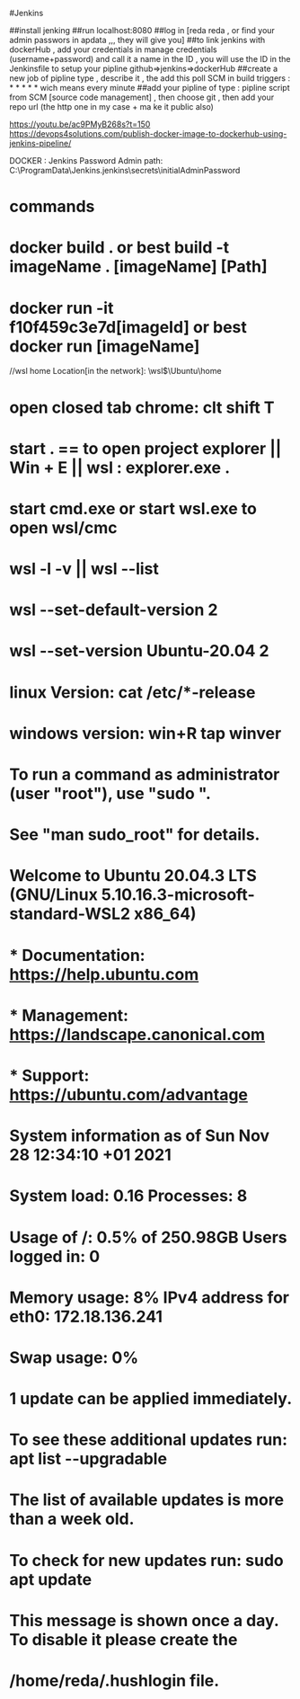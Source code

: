 #Jenkins

##install jenking 
##run localhost:8080
##log in [reda reda , or find your admin passwors in apdata ,,, they will give you]
##to link jenkins with dockerHub , add your  credentials in manage credentials (username+password) and call it a name in the ID , you will use the ID in the Jenkinsfile to setup your pipline github=>jenkins=>dockerHub
##create a new job of pipline type , describe it , the add this  poll SCM in build triggers : * * * * *
wich means every minute
##add your pipline of type : pipline script from SCM [source code management] , then choose git , then add your repo url (the http one in my case + ma ke it public also)


<!-- another short one  -->
https://youtu.be/ac9PMyB268s?t=150
https://devops4solutions.com/publish-docker-image-to-dockerhub-using-jenkins-pipeline/




DOCKER :
Jenkins Password Admin path: 
C:\ProgramData\Jenkins\.jenkins\secrets\initialAdminPassword

# commands
# docker build .  or best build -t imageName . [imageName] [Path]
# docker run -it f10f459c3e7d[imageId] or best docker run [imageName]

//wsl home Location[in the network]: \\wsl$\Ubuntu\home

# open closed tab chrome: clt shift T
# start . == to open project explorer || Win + E || wsl : explorer.exe .
# start cmd.exe or start wsl.exe to open wsl/cmc
# wsl -l -v || wsl --list
# wsl --set-default-version 2
# wsl --set-version Ubuntu-20.04 2
# linux Version: cat /etc/*-release
# windows version: win+R tap winver




# To run a command as administrator (user "root"), use "sudo <command>".
# See "man sudo_root" for details.

# Welcome to Ubuntu 20.04.3 LTS (GNU/Linux 5.10.16.3-microsoft-standard-WSL2 x86_64)

#  * Documentation:  https://help.ubuntu.com
#  * Management:     https://landscape.canonical.com
#  * Support:        https://ubuntu.com/advantage

#   System information as of Sun Nov 28 12:34:10 +01 2021

#   System load:  0.16               Processes:             8
#   Usage of /:   0.5% of 250.98GB   Users logged in:       0
#   Memory usage: 8%                 IPv4 address for eth0: 172.18.136.241
#   Swap usage:   0%

# 1 update can be applied immediately.
# To see these additional updates run: apt list --upgradable


# The list of available updates is more than a week old.
# To check for new updates run: sudo apt update


# This message is shown once a day. To disable it please create the
# /home/reda/.hushlogin file.




<!-- run an image : docker run --rm -d  -p 8000:8000/tcp node-pip:latest -->

<!-- push an image directly: docker push redaelouahabi98/node-pip:latest -->